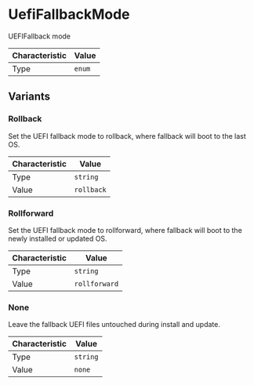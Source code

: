 <!-- THIS FILE IS AUTOMATICALLY GENERATED BY DOCBUILDER, DO NOT EDIT MANUALLY! -->

# UefiFallbackMode

UEFIFallback mode

| Characteristic | Value  |
| -------------- | ------ |
| Type           | `enum` |

## Variants

### Rollback

Set the UEFI fallback mode to rollback, where fallback will boot to the last OS.

| Characteristic | Value      |
| -------------- | ---------- |
| Type           | `string`   |
| Value          | `rollback` |

### Rollforward

Set the UEFI fallback mode to rollforward, where fallback will boot to the newly installed or updated OS.

| Characteristic | Value         |
| -------------- | ------------- |
| Type           | `string`      |
| Value          | `rollforward` |

### None

Leave the fallback UEFI files untouched during install and update.

| Characteristic | Value    |
| -------------- | -------- |
| Type           | `string` |
| Value          | `none`   |

